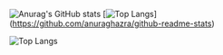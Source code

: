 
![Anurag's GitHub stats](https://github-readme-stats.vercel.app/api?username=AllTheGreat&theme=midnight-purple&show_icons=true)
[![Top Langs](https://github-readme-stats.vercel.app/api/top-langs/?username=AllTheGreat&theme=midnight-purple&layout=compact)]
(https://github.com/anuraghazra/github-readme-stats)

![Top Langs](https://github-readme-stats.vercel.app/api/top-langs/?username=anuraghazra&hide_progress=true)


